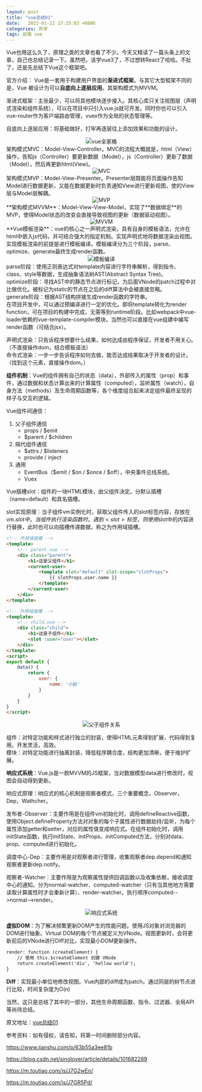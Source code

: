 ```yaml
---
layout: post
title: "vue总结01"
date:   2021-01-22 17:25:03 +0800
categories: 所学
tags: 前端 vue
---
```


Vue也用这么久了，原理之类的文章也看了不少。今天又精读了一篇头条上的文章，自己也总结记录一下。虽然吧，该学vue3了，不过想转React了哈哈。不扯了，还是先总结下Vue这个框架吧。

官方介绍： Vue是一套用于构建用户界面的**渐进式框架**。与其它大型框架不同的是，Vue 被设计为可以**自底向上逐层应用**。其架构模式为MVVM。

渐进式框架：主张最少，可以将其他模块逐步接入。其核心库只关注视图层（声明式渲染和组件系统），可以在项目中只引入vue.js就可开发。同时你也可以引入vue-router作为客户端路由管理，vuex作为全局的状态管理等。

自底向上逐层应用：将基础做好，打牢再逐层往上添加效果和功能的设计。
<div align=center>
  <img src="{{site.baseurl}}/assets/res/01210101.webp" alt="vue全家桶"/>
</div>
架构模式MVC：Model-View-Controller。MVC的流程大概就是，html（View）操作，告知js（Controller）要更新数据（Model），js（Controller）更新了数据（Model），然后再更新html(View)。<br />
<div align=center>
  <img src="{{site.baseurl}}/assets/res/01210102.jpg" alt="MVC"/>
</div>
架构模式MVP：Model-View-Presenter。Presenter层既能将页面操作告知Model进行数据更新，又能在数据更新时负责通知View进行更新视图，使的View层与Model层解耦。<br />
<div align=center>
  <img src="{{site.baseurl}}/assets/res/01210103.jpg" alt="MVP"/>
</div>
**架构模式MVVM**：Model-View-View-Model，实现了**数据绑定**的MVP，使得Model状态的改变会直接导致视图的更新（数据驱动视图）。<br />

<div align=center>
  <img src="{{site.baseurl}}/assets/res/01210104.jpg" alt="MVVM"/>
</div>
**Vue模板渲染**：vue的核心之一声明式渲染，具有自身的模板语法，允许在html中嵌入js代码，并可结合强大的指定机制。实现声明式地将数据渲染出视图。<br />
实现模板渲染的前提是进行模板编译。模板编译分为三个阶段，parse、optimize、generate最终生成render函数。

<div align=center>
  <img src="{{site.baseurl}}/assets/res/01210105.png" alt="模板编译"/>
</div>
parse阶段：使用正则表达式对template内容进行字符串解析，得到指令、class、style等数据，生成抽象语法树AST(Abstract Syntax Tree)。<br />
optimize阶段：寻找AST中的静态节点进行标记，为后面VNode的patch过程中对比做优化。被标记为static的节点在之后的diff算法中会被直接忽略。<br />
generate阶段：根据AST结构拼接生成render函数的字符串。<br />
在项目开发中，可以通过预编译进行一定的优化。即将template转化为render function，可在项目的构建中完成，无需等到runtime阶段。比如webpack中vue-loader依赖的vue-template-compiler模块。当然也可以直接在vue组建中编写render函数（可结合jsx）。

声明式渲染：只告诉程序想要什么结果，如何达成由程序保证，开发者不用关心。（不直接操作dom，结合模板语法）<br />
命令式渲染：一步一步告诉程序如何去做，能否达成结果取决于开发者的设计。（找到这个元素，直接操作dom。）<br />

**组件机制**：Vue的组件拥有自己的状态（data），外部传入的属性（prop）和事件，通过数据和状态计算出来的计算属性（computed），监听属性（watch），自身方法（methods）及生命周期函数等，各个维度组合起来决定组件最终呈现的样子与交互的逻辑。

Vue组件间通信：

1. 父子组件通信
   + props / $emit
   + $parent / $children
2. 隔代组件通信
   + $attrs / $listeners
   + provide / inject
3. 通用
   + EventBus（$emit / $on / $once / $off），中央事件总线系统。
   + Vuex

Vue插槽slot：组件的一块HTML模块，由父组件决定。分默认插槽（name=default）和具名插槽。

slot实现原理：当子组件vm实例化时，获取父组件传入的slot标签内容，存放在vm.$slot中，当组件执行渲染函数时，遇到<slot>标签，则使用$slot中的内容进行替换，此时也可以向插槽传递数据，称之为作用域插槽。

```html
<!-- 作用域插槽 -->
<template>
    <!-- parent.vue -->
    <div class="parent">
        <h1>这是父组件</h1>
        <current-user>
            <template slot="default" slot-scope="slotProps">
                {{ slotProps.user.name }}
            </template>
        </current-user>
    </div>
</template>
```

```html
<!-- 作用域插槽 -->
<template>
    <!-- child.vue -->
    <div class="child">
        <h1>这是子组件</h1>
        <slot :user="user"></slot>
    </div>
</template>
<script>
export default {
    data() {
        return {
            user: {
                name: '小赵'
            }
        }
    }
}
</script>
```

<div align=center>
  <img src="{{site.baseurl}}/assets/res/01210106.png" alt="父子组件关系"/>
</div>



组件：对特定功能和样式进行独立的封装，使得HTML元素得到扩展，代码得到复用。开发灵活，高效。<br />
模块：对特定功能进行抽离封装，降低程序耦合度，结构更加清晰，便于维护扩展。

**响应式系统**：Vue.js是一款MVVM的JS框架，当对数据模型data进行修改时，视图会自动得到更新。

响应式原理：响应式的核心机制是观察者模式，三个重要概念，Observer，Dep，Wathcher。

发布者-Observer：主要作用是在组件vm初始化时，调用defineReactive函数，使用Object.defineProperty方法对对象的每个子属性进行数据劫持/监听，为每个属性添加getter和setter，对应的属性值变成响应式。在组件初始化时，调用initState函数，执行initState、initProps、initComputed方法，分别对data、prop、computed进行初始化。

调度中心-Dep：主要作用是对观察者进行管理，收集观察者dep.depend和通知观察者更新dep.notify。

观察者-Watcher：主要作用是为观察属性提供回调函数以及收集依赖，接收调度中心的通知。分为normal-watcher、computed-watcher（只有当其他地方需要读取计算属性时才会重新计算）、render-watcher。执行顺序computed-->normal-->render。

<div align=center>
  <img src="{{site.baseurl}}/assets/res/01210107.png" alt="响应式系统"/>
</div>

**虚拟DOM**：为了解决频繁更新DOM产生的性能问题。使用JS对象对浏览器的DOM进行抽象。Virtual DOM的每个节点被定义为VNode。视图更新时，会将更新前后的VNode进行Diff对比，实现最小DOM更新操作。

```html
render: function (createElement) {
    // 使用 this.$createElement 创建 VNode
    return createElement('div', 'hellow world');
}
```

**Diff**：实现最小单位地修改视图。Vue内部的diff成为patch。通过同层的树节点进行比较，时间复杂度为O(n)

当然，这只是总结了其中的一部分，其他生命周期函数、指令、过滤器、全局API等尚待总结。

原文地址：<a href="https://zzfd.github.io/2021/01/22/vue总结01">vue总结01</a>

参考资料：如有侵权，请告知，将第一时间删除部分内容。

https://www.jianshu.com/p/63b55a3ee81b

https://blog.csdn.net/sinolover/article/details/101682289

https://m.toutiao.com/is/J7G2wEn/

https://m.toutiao.com/is/J7GR5Pd/